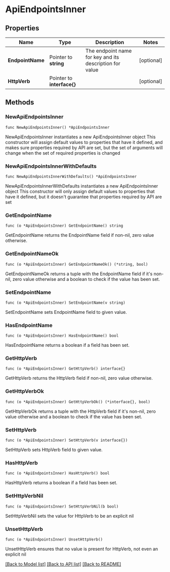 # ApiEndpointsInner

## Properties

Name | Type | Description | Notes
------------ | ------------- | ------------- | -------------
**EndpointName** | Pointer to **string** | The endpoint name for key and its description for value | [optional] 
**HttpVerb** | Pointer to **interface{}** |  | [optional] 

## Methods

### NewApiEndpointsInner

`func NewApiEndpointsInner() *ApiEndpointsInner`

NewApiEndpointsInner instantiates a new ApiEndpointsInner object
This constructor will assign default values to properties that have it defined,
and makes sure properties required by API are set, but the set of arguments
will change when the set of required properties is changed

### NewApiEndpointsInnerWithDefaults

`func NewApiEndpointsInnerWithDefaults() *ApiEndpointsInner`

NewApiEndpointsInnerWithDefaults instantiates a new ApiEndpointsInner object
This constructor will only assign default values to properties that have it defined,
but it doesn't guarantee that properties required by API are set

### GetEndpointName

`func (o *ApiEndpointsInner) GetEndpointName() string`

GetEndpointName returns the EndpointName field if non-nil, zero value otherwise.

### GetEndpointNameOk

`func (o *ApiEndpointsInner) GetEndpointNameOk() (*string, bool)`

GetEndpointNameOk returns a tuple with the EndpointName field if it's non-nil, zero value otherwise
and a boolean to check if the value has been set.

### SetEndpointName

`func (o *ApiEndpointsInner) SetEndpointName(v string)`

SetEndpointName sets EndpointName field to given value.

### HasEndpointName

`func (o *ApiEndpointsInner) HasEndpointName() bool`

HasEndpointName returns a boolean if a field has been set.

### GetHttpVerb

`func (o *ApiEndpointsInner) GetHttpVerb() interface{}`

GetHttpVerb returns the HttpVerb field if non-nil, zero value otherwise.

### GetHttpVerbOk

`func (o *ApiEndpointsInner) GetHttpVerbOk() (*interface{}, bool)`

GetHttpVerbOk returns a tuple with the HttpVerb field if it's non-nil, zero value otherwise
and a boolean to check if the value has been set.

### SetHttpVerb

`func (o *ApiEndpointsInner) SetHttpVerb(v interface{})`

SetHttpVerb sets HttpVerb field to given value.

### HasHttpVerb

`func (o *ApiEndpointsInner) HasHttpVerb() bool`

HasHttpVerb returns a boolean if a field has been set.

### SetHttpVerbNil

`func (o *ApiEndpointsInner) SetHttpVerbNil(b bool)`

 SetHttpVerbNil sets the value for HttpVerb to be an explicit nil

### UnsetHttpVerb
`func (o *ApiEndpointsInner) UnsetHttpVerb()`

UnsetHttpVerb ensures that no value is present for HttpVerb, not even an explicit nil

[[Back to Model list]](../README.md#documentation-for-models) [[Back to API list]](../README.md#documentation-for-api-endpoints) [[Back to README]](../README.md)


